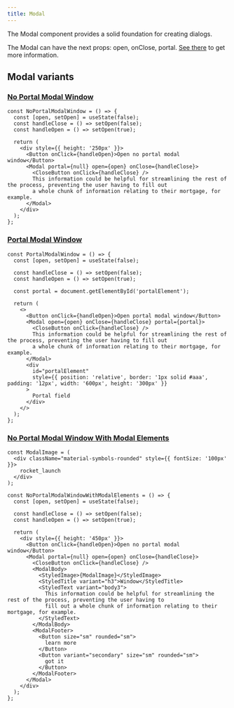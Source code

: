 ```yaml
---
title: Modal
---
```


The Modal component provides a solid foundation for creating dialogs.

The Modal can have the next props: open, onClose, portal. [See there](/storybook/?path=/docs/core-modal--docs) to get more information.

## Modal variants

### [No Portal Modal Window](/storybook/?path=/story/core-modal--no-portal-modal-window)

```tsx
const NoPortalModalWindow = () => {
  const [open, setOpen] = useState(false);
  const handleClose = () => setOpen(false);
  const handleOpen = () => setOpen(true);

  return (
    <div style={{ height: '250px' }}>
      <Button onClick={handleOpen}>Open no portal modal window</Button>
      <Modal portal={null} open={open} onClose={handleClose}>
        <CloseButton onClick={handleClose} />
        This information could be helpful for streamlining the rest of the process, preventing the user having to fill out
        a whole chunk of information relating to their mortgage, for example.
      </Modal>
    </div>
  );
};
```

### [Portal Modal Window](/storybook/?path=/story/core-modal--portal-modal-window)

```tsx
const PortalModalWindow = () => {
  const [open, setOpen] = useState(false);

  const handleClose = () => setOpen(false);
  const handleOpen = () => setOpen(true);

  const portal = document.getElementById('portalElement');

  return (
    <>
      <Button onClick={handleOpen}>Open portal modal window</Button>
      <Modal open={open} onClose={handleClose} portal={portal}>
        <CloseButton onClick={handleClose} />
        This information could be helpful for streamlining the rest of the process, preventing the user having to fill out
        a whole chunk of information relating to their mortgage, for example.
      </Modal>
      <div
        id="portalElement"
        style={{ position: 'relative', border: '1px solid #aaa', padding: '12px', width: '600px', height: '300px' }}
      >
        Portal field
      </div>
    </>
  );
};
```

### [No Portal Modal Window With Modal Elements](/storybook/?path=/story/core-modal--no-portal-modal-window-with-modal-elements)

```tsx
const ModalImage = (
  <div className="material-symbols-rounded" style={{ fontSize: '100px' }}>
    rocket_launch
  </div>
);

const NoPortalModalWindowWithModalElements = () => {
  const [open, setOpen] = useState(false);

  const handleClose = () => setOpen(false);
  const handleOpen = () => setOpen(true);

  return (
    <div style={{ height: '450px' }}>
      <Button onClick={handleOpen}>Open no portal modal window</Button>
      <Modal portal={null} open={open} onClose={handleClose}>
        <CloseButton onClick={handleClose} />
        <ModalBody>
          <StyledImage>{ModalImage}</StyledImage>
          <StyledTitle variant="h3">Window</StyledTitle>
          <StyledText variant="body3">
            This information could be helpful for streamlining the rest of the process, preventing the user having to
            fill out a whole chunk of information relating to their mortgage, for example.
          </StyledText>
        </ModalBody>
        <ModalFooter>
          <Button size="sm" rounded="sm">
            learn more
          </Button>
          <Button variant="secondary" size="sm" rounded="sm">
            got it
          </Button>
        </ModalFooter>
      </Modal>
    </div>
  );
};
```
